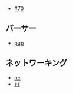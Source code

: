 - [#70](https://github.com/hdknr/scriptogr.am/issues/70)

## パーサー

- [pup](pup.md)

## ネットワーキング

- [nc](nc.md)
- [ss](ss.md)